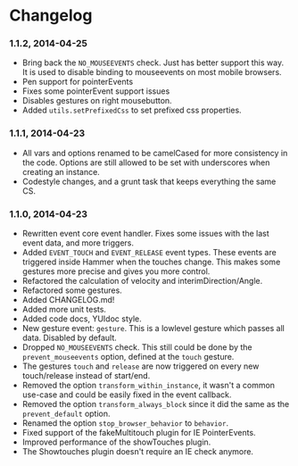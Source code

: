# Changelog

### 1.1.2, 2014-04-25
- Bring back the `NO_MOUSEEVENTS` check. Just has better support this way. It is used to disable binding to mouseevents on most mobile browsers.
- Pen support for pointerEvents
- Fixes some pointerEvent support issues
- Disables gestures on right mousebutton.
- Added `utils.setPrefixedCss` to set prefixed css properties.

### 1.1.1, 2014-04-23
- All vars and options renamed to be camelCased for more consistency in the code. Options are still allowed to be set with underscores when creating an instance.
- Codestyle changes, and a grunt task that keeps everything the same CS.

### 1.1.0, 2014-04-23
- Rewritten event core event handler. Fixes some issues with the last event data, and more triggers.
- Added `EVENT_TOUCH` and `EVENT_RELEASE` event types. These events are triggered inside Hammer when the touches change. This makes some gestures more precise and gives you more control.
- Refactored the calculation of velocity and interimDirection/Angle.
- Refactored some gestures.
- Added CHANGELOG.md!
- Added more unit tests.
- Added code docs, YUIdoc style.
- New gesture event: `gesture`. This is a lowlevel gesture which passes all data. Disabled by default.
- Dropped `NO_MOUSEEVENTS` check. This still could be done by the `prevent_mouseevents` option, defined at the `touch` gesture.
- The gestures `touch` and `release` are now triggered on every new touch/release instead of start/end.
- Removed the option `transform_within_instance`, it wasn't a common use-case and could be easily fixed in the event callback.
- Removed the option `transform_always_block` since it did the same as the `prevent_default` option.
- Renamed the option `stop_browser_behavior` to `behavior`.
- Fixed support of the fakeMultitouch plugin for IE PointerEvents.
- Improved performance of the showTouches plugin.
- The Showtouches plugin doesn't require an IE check anymore.
